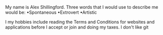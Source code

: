 My name is Alex Shillingford. Three words that I would use to describe me would be: •Spontaneous
•Extrovert
•Artistic

I my hobbies include reading the Terms and Conditions for websites and applications before I accept or join and doing my taxes. I don't like git
